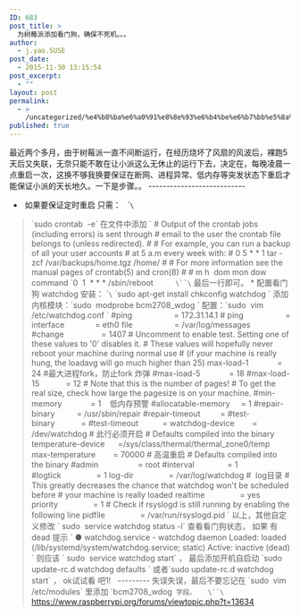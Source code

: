 ```yaml
---
ID: 683
post_title: >
  为树莓派添加看门狗，确保不死机。。。
author:
  - j.yao.SUSE
post_date:
  - 2015-11-30 13:15:54
post_excerpt:
  - ""
layout: post
permalink:
  - >
    /uncategorized/%e4%b8%ba%e6%a0%91%e8%8e%93%e6%b4%be%e6%b7%bb%e5%8a%a0%e7%9c%8b%e9%97%a8%e7%8b%97%ef%bc%8c%e7%a1%ae%e4%bf%9d%e4%b8%8d%e6%ad%bb%e6%9c%ba%e3%80%82%e3%80%82%e3%80%82/
published: true
---
```

最近两个多月，由于树莓派一直不间断运行，在经历烧坏了风扇的风波后，裸跑5天后又失联，无奈只能不敢在让小派这么无休止的运行下去，决定在，每晚凌晨一点重启一次，这换不够我换要保证在断网、进程异常、低内存等突发状态下重启才能保证小派的天长地久。一下是步骤。。<!--more--> --------------------------- 

*    如果要保证定时重启 只需：   \``\` 

> \`sudo crontab  -e\` 在文件中添加 \` # Output of the crontab jobs (including errors) is sent through # email to the user the crontab file belongs to (unless redirected). # # For example, you can run a backup of all your user accounts # at 5 a.m every week with: # 0 5 * * 1 tar -zcf /var/backups/home.tgz /home/ # # For more information see the manual pages of crontab(5) and cron(8) # # m h  dom mon dow   command \`0  1  * * * /sbin/reboot `     \``\` 
> 最后一行即可。 * 配置看门狗 watchdog 安装： \``\` 
> \`sudo apt-get install chkconfig watchdog \` 添加内核模块：\`sudo  modprobe bcm2708_wdog \` 配置：\`sudo  vim /etc/watchdog.conf \` #ping                   = 172.31.14.1 # ping                   = interface              = eth0 file                   = /var/log/messages #change                 = 1407 # Uncomment to enable test. Setting one of these values to '0' disables it. # These values will hopefully never reboot your machine during normal use # (if your machine is really hung, the loadavg will go much higher than 25) max-load-1             = 24 #最大进程fork，防止fork 炸弹 #max-load-5             = 18 #max-load-15            = 12 # Note that this is the number of pages! # To get the real size, check how large the pagesize is on your machine. #min-memory             = 1    低内存预警 #allocatable-memory     = 1 #repair-binary          = /usr/sbin/repair #repair-timeout         = #test-binary            = #test-timeout           = watchdog-device        = /dev/watchdog # 此行必须开启 # Defaults compiled into the binary temperature-device      =/sys/class/thermal/thermal_zone0/temp max-temperature        = 70000 # 高温重启 # Defaults compiled into the binary #admin                  = root #interval               = 1 #logtick                = 1 log-dir                = /var/log/watchdog #  log目录 # This greatly decreases the chance that watchdog won't be scheduled before # your machine is really loaded realtime                = yes priority                = 1 # Check if rsyslogd is still running by enabling the following line pidfile                = /var/run/rsyslogd.pid \` 以上，其他自定义修改 \` sudo  service watchdog status -l\` 查看看门狗状态， 如果 有dead 提示 \` ● watchdog.service - watchdog daemon Loaded: loaded (/lib/systemd/system/watchdog.service; static) Active: inactive (dead) \` 则应该 \` sudo  service watchdog start\` ， 最后添加开机自启动 \`sudo update-rc.d watchdog defaults \` 或者\`sudo update-rc.d watchdog start\` ， ok试试看 吧1!   --------- 失误失误，最后不要忘记在 \`sudo  vim /etc/modules\` 里添加 \`bcm2708_wdog` 字段。   \``\` 
> <https://www.raspberrypi.org/forums/viewtopic.php?t=13634>